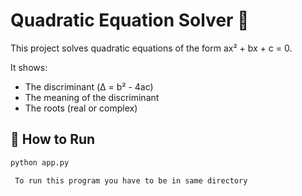 # Quadratic Equation Solver 🎯

This project solves quadratic equations of the form ax² + bx + c = 0.  

It shows:
- The discriminant (Δ = b² - 4ac)
- The meaning of the discriminant
- The roots (real or complex)

## 🚀 How to Run
```bash
python app.py

 To run this program you have to be in same directory
